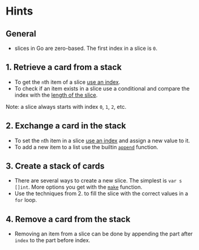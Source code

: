 # Hints

## General

- slices in Go are zero-based. The first index in a slice is `0`.

## 1. Retrieve a card from a stack

- To get the `n`th item of a slice [use an index][go-slices].
- To check if an item exists in a slice use a conditional and compare the index with the [length of the slice][len-builtin].

Note: a slice always starts with index `0`, `1`, `2`, etc.

## 2. Exchange a card in the stack

- To set the `n`th item in a slice [use an index][go-slices] and assign a new value to it.
- To add a new item to a list use the builtin [`append`][append-builtin] function.

## 3. Create a stack of cards

- There are several ways to create a new slice. The simplest is `var s []int`. More options you get with the [`make`][make-builtin] function.
- Use the techniques from 2. to fill the slice with the correct values in a `for` loop.

## 4. Remove a card from the stack

- Removing an item from a slice can be done by appending the part after `index` to the part before index.

[go-slices]: https://blog.golang.org/go-slices-usage-and-internals
[make-builtin]: https://golang.org/pkg/builtin/#make
[len-builtin]: https://golang.org/pkg/builtin/#len
[append-builtin]: https://golang.org/pkg/builtin/#append
